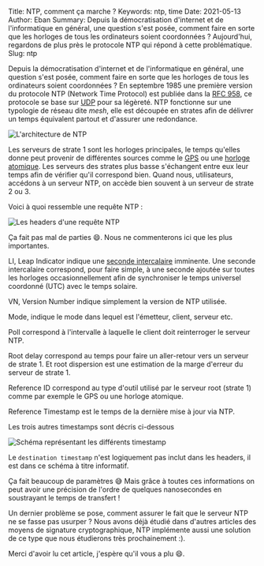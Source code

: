 Title: NTP, comment ça marche ?
Keywords: ntp, time
Date: 2021-05-13
Author: Eban
Summary: Depuis la démocratisation d'internet et de l'informatique en général, une question s'est posée, comment faire en sorte que les horloges de tous les ordinateurs soient coordonnées ? Aujourd'hui, regardons de plus près le protocole NTP qui répond à cette problématique.
Slug: ntp

Depuis la démocratisation d'internet et de l'informatique en général, une question s'est posée, comment faire en sorte que les horloges de tous les ordinateurs soient coordonnées ? En septembre 1985 une première version du protocole NTP (Network Time Protocol) est publiée dans la [RFC 958](https://datatracker.ietf.org/doc/html/rfc958), ce protocole se base sur [UDP](https://blog.eban.bzh/today-i-learned/udp.html) pour sa légèreté. NTP fonctionne sur une typologie de réseau dite *mesh*, elle est découpée en strates afin de délivrer un temps équivalent partout et d'assurer une redondance. 

![L'architecture de NTP](/static/img/ntp/schema_archi.png)

Les serveurs de strate 1 sont les horloges principales, le temps qu'elles donne peut provenir de différentes sources comme le [GPS](https://en.wikipedia.org/wiki/Global_Positioning_System) ou une [horloge atomique](https://fr.wikipedia.org/wiki/Horloge_atomique). Les serveurs des strates plus basse s'échangent entre eux leur temps afin de vérifier qu'il correspond bien. Quand nous, utilisateurs, accédons à un serveur NTP, on accède bien souvent à un serveur de strate 2 ou 3.

Voici à quoi ressemble une requête NTP : 

![Les headers d'une requête NTP](/static/img/ntp/schema_headers.png)

Ça fait pas mal de parties 😄. Nous ne commenterons ici que les plus importantes.

LI, Leap Indicator indique une [seconde intercalaire](https://fr.m.wikipedia.org/wiki/Seconde_intercalaire) imminente. Une seconde intercalaire correspond, pour faire simple, à une seconde ajoutée sur toutes les horloges occasionnellement afin de synchroniser le temps universel coordonné (UTC) avec le temps solaire. 

VN, Version Number indique simplement la version de NTP utilisée.

Mode, indique le mode dans lequel est l'émetteur, client, serveur etc.

Poll correspond à l'intervalle à laquelle le client doit reinterroger le serveur NTP.

Root delay correspond au temps pour faire un aller-retour vers un serveur de strate 1. Et root dispersion est une estimation de la marge d'erreur du serveur de strate 1.

Reference ID correspond au type d'outil utilisé par le serveur root (strate 1) comme par exemple le GPS ou une horloge atomique.

Reference Timestamp est le temps de la dernière mise à jour via NTP. 

Les trois autres timestamps sont décris ci-dessous 

![Schéma représentant les différents timestamp](/static/img/ntp/schema_timestamps.png)

Le `destination timestamp` n'est logiquement pas inclut dans les headers, il est dans ce schéma à titre informatif.

Ça fait beaucoup de paramètres 😅 Mais grâce à toutes ces informations on peut avoir une précision de l'ordre de quelques nanosecondes en soustrayant le temps de transfert !

Un dernier problème se pose, comment assurer le fait que le serveur NTP ne se fasse pas usurper ? Nous avons déjà étudié dans d'autres articles des moyens de signature cryptographique, NTP implémente aussi une solution de ce type que nous étudierons très prochainement :). 

Merci d'avoir lu cet article, j'espère qu'il vous a plu 😄.
